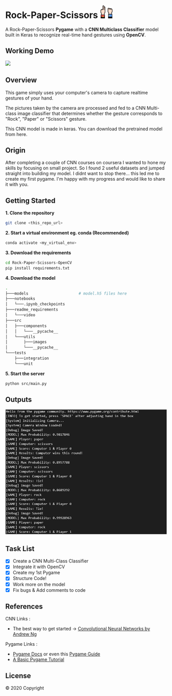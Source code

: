 <!-- @format -->

# Rock-Paper-Scissors <img src="https://github.com/Darlene-Naz/Rock-Paper-Scissors-OpenCV/blob/master/src/utils/images/gaming.png" height="40px" width="40px"/>

A Rock-Paper-Scissors <b>Pygame</b> with a <b>CNN Multiclass Classifier</b> model built in Keras to recognize real-time hand gestures using <b>OpenCV</b>.

## Working Demo

![](readme_requirements/video/rps.gif)

## Overview

This game simply uses your computer's camera to capture realtime gestures of your hand.

The pictures taken by the camera are processed and fed to a CNN Multi-class image classifier that determines whether the gesture corresponds to "Rock", "Paper" or "Scissors" gesture.

This CNN model is made in keras. You can download the pretrained model from here.

## Origin

After completing a couple of CNN courses on coursera I wanted to hone my skills by focusing on small project. So I found 2 useful datasets and jumped straight into building my model. I didnt want to stop there... this led me to create my first pygame. I'm happy with my progress and would like to share it with you.

## Getting Started

**1. Clone the repository**

```bash
git clone <this_repo_url>
```

**2. Start a virtual environment eg. conda (Recommended)**

```bash
conda activate <my_virtual_env>
```

**3. Download the requirements**

```bash
cd Rock-Paper-Scissors-OpenCV
pip install requirements.txt
```

**4. Download the model**

```bash
.
├───models                      # model.h5 files here
├───notebooks
│   └───.ipynb_checkpoints
├───readme_requirements
│   └───video
├───src
│   ├───components
│   │   └───__pycache__
│   └───utils
│       ├───images
│       └───__pycache__
└───tests
    ├───integration
    └───unit
```

**5. Start the server**

```bash
python src/main.py
```

## Outputs

![](readme_requirements/cmdline.png)

## Task List

- [x] Create a CNN Multi-Class Classifier
- [x] Integrate it with OpenCV
- [x] Create my 1st Pygame
- [x] Structure Code!
- [x] Work more on the model
- [x] Fix bugs & Add comments to code

## References

CNN Links :

<ul>
<li>The best way to get started -> <a href="https://www.coursera.org/learn/convolutional-neural-networks/">Convolutional Neural Networks by Andrew Ng</a>
</ul>

Pygame Links :

<ul>
<li><a href="https://www.pygame.org/docs/">Pygame Docs</a> or even this <a href="https://pygame.readthedocs.io/">Pygame Guide</a></li>
<li><a href="https://www.101computing.net/getting-started-with-pygame/">A Basic Pygame Tutorial</a></li>
</ul>

## License

© 2020 Copyright
